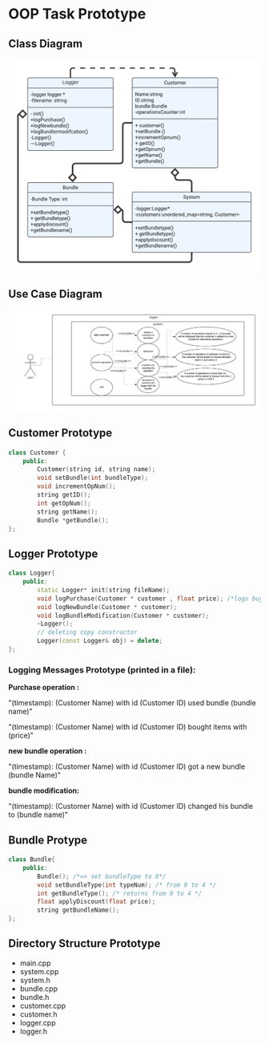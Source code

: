 # OOP Task Prototype

## Class Diagram

![UML class Diagram](<UML class.png>)

## Use Case Diagram
![alt text](<use case diagram.png>)

## Customer Prototype

```cpp
class Customer {
    public:
        Customer(string id, string name);
        void setBundle(int bundleType);
        void incrementOpNum();
        string getID();
        int getOpNum();
        string getName();
        Bundle *getBundle();
};
```

## Logger Prototype

```cpp
class Logger{
    public:
        static Logger* init(string fileName);
        void logPurchase(Customer * customer , float price); /*logs buying operation and discount applying */
        void logNewBundle(Customer * customer);
        void logBundleModification(Customer * customer);
        ~Logger();
        // deleting copy constructor
        Logger(const Logger& obj) = delete;
};

```

### Logging Messages Prototype (printed in a file):

**Purchase operation :**

"(timestamp): (Customer Name) with id (Customer ID) used bundle (bundle name)"

"(timestamp): (Customer Name) with id (Customer ID) bought items with (price)"

**new bundle operation :**

"(timestamp): (Customer Name) with id (Customer ID)  got a new bundle (bundle Name)"

**bundle modification:**

"(timestamp): (Customer Name) with id (Customer ID)  changed his bundle to (bundle name)"

## Bundle Protype

```cpp
class Bundle{
    public:
        Bundle(); /*=> set bundleType to 0*/
        void setBundleType(int typeNum); /* from 0 to 4 */
        int getBundleType(); /* returns from 0 to 4 */
        float applyDiscount(float price);
        string getBundleName();
};
```

## Directory Structure Prototype

- main.cpp
- system.cpp
- system.h
- bundle.cpp
- bundle.h
- customer.cpp
- customer.h
- logger.cpp
- logger.h
